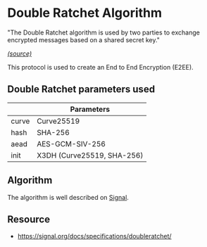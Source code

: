 # Double Ratchet Algorithm

"The Double Ratchet algorithm is used by two parties to exchange encrypted messages based on a shared secret key."

*[(source)](https://signal.org/docs/specifications/doubleratchet/#introduction)*

This protocol is used to create an End to End Encryption (E2EE).

## Double Ratchet parameters used

|       |  Parameters     |
|-------|-----------------|
| curve | Curve25519      |
| hash  | SHA-256         |
| aead  | AES-GCM-SIV-256 |
| init  | X3DH (Curve25519, SHA-256) |

## Algorithm

The algorithm is well described on [Signal](https://signal.org/docs/specifications/doubleratchet/).

## Resource
- https://signal.org/docs/specifications/doubleratchet/